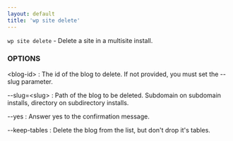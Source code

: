 ```yaml
---
layout: default
title: 'wp site delete'
---
```


`wp site delete` - Delete a site in a multisite install.

### OPTIONS

&lt;blog-id&gt;
: The id of the blog to delete. If not provided, you must set the --slug parameter.

--slug=&lt;slug&gt;
: Path of the blog to be deleted. Subdomain on subdomain installs, directory on subdirectory installs.

--yes
: Answer yes to the confirmation message.

--keep-tables
: Delete the blog from the list, but don't drop it's tables.

